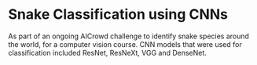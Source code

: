# Snake Classification using CNNs
As part of an ongoing AICrowd challenge to identify snake species around the world, for a computer vision course. 
CNN models that were used for classification included ResNet, ResNeXt, VGG and DenseNet. 

